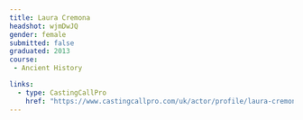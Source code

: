 ```yaml
---
title: Laura Cremona
headshot: wjmDwJQ
gender: female
submitted: false
graduated: 2013
course:
 - Ancient History

links:
  - type: CastingCallPro
    href: "https://www.castingcallpro.com/uk/actor/profile/laura-cremona"
---
```

